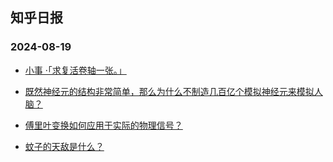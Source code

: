 ## 知乎日报 
### 2024-08-19

+ [小事 ·「求复活卷轴一张。」](https://daily.zhihu.com/story/9774682)

+ [既然神经元的结构非常简单，那么为什么不制造几百亿个模拟神经元来模拟人脑？](https://daily.zhihu.com/story/9774692)

+ [傅里叶变换如何应用于实际的物理信号？](https://daily.zhihu.com/story/9774699)

+ [蚊子的天敌是什么？](https://daily.zhihu.com/story/9774708)

